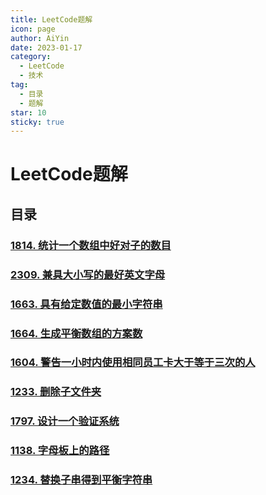 ```yaml
---
title: LeetCode题解
icon: page
author: AiYin
date: 2023-01-17
category:
  - LeetCode
  - 技术
tag:
  - 目录
  - 题解
star: 10
sticky: true
---
```


# LeetCode题解

## 目录

### [1814. 统计一个数组中好对子的数目](1814统计一个数组中好对子的数目)

### [2309. 兼具大小写的最好英文字母](2309兼具大小写的最好英文字母)

### [1663. 具有给定数值的最小字符串](1663具有给定数值的最小字符串)

### [1664. 生成平衡数组的方案数](1664生成平衡数组的方案数)

### [1604. 警告一小时内使用相同员工卡大于等于三次的人](1604警告一小时内使用相同员工卡大于等于三次的人)

### [1233. 删除子文件夹](1233删除子文件夹)

### [1797. 设计一个验证系统](1797设计一个验证系统)

### [1138. 字母板上的路径](1138字母板上的路径)

### [1234. 替换子串得到平衡字符串](1234替换子串得到平衡字符串)